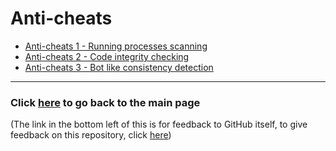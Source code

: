# Anti-cheats

- [Anti-cheats 1 - Running processes scanning](https://github.com/AberFray/how-to-make-game-cheats-and-anticheats/tree/main/3.%20Anti-cheats/Anti-cheats%201 "Running processes scanning")
- [Anti-cheats 2 - Code integrity checking](https://github.com/AberFray/how-to-make-game-cheats-and-anticheats/tree/main/3.%20Anti-cheats/Anti-cheats%202 "Code integrity checking")
- [Anti-cheats 3 - Bot like consistency detection](https://github.com/AberFray/how-to-make-game-cheats-and-anticheats/tree/main/3.%20Anti-cheats/Anti-cheats%203 "Bot like consistency detection")

------------

### Click [here](https://github.com/AberFray/how-to-make-game-cheats-and-anticheats "Main page") to go back to the main page

(The link in the bottom left of this is for feedback to GitHub itself, to give feedback on this repository, click [here](https://forms.office.com/e/r9Mdy3stif "Survey"))
